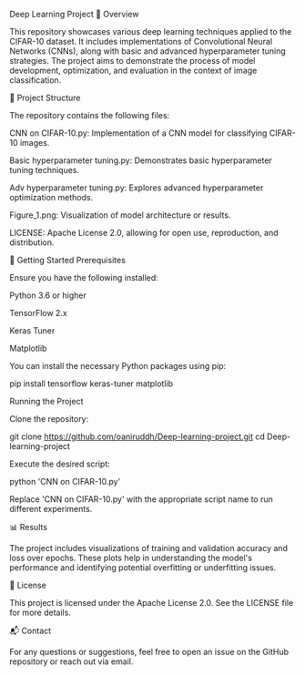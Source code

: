 Deep Learning Project
📘 Overview

This repository showcases various deep learning techniques applied to the CIFAR-10 dataset. It includes implementations of Convolutional Neural Networks (CNNs), along with basic and advanced hyperparameter tuning strategies. The project aims to demonstrate the process of model development, optimization, and evaluation in the context of image classification.

🧪 Project Structure

The repository contains the following files:

CNN on CIFAR-10.py: Implementation of a CNN model for classifying CIFAR-10 images.

Basic hyperparameter tuning.py: Demonstrates basic hyperparameter tuning techniques.

Adv hyperparameter tuning.py: Explores advanced hyperparameter optimization methods.

Figure_1.png: Visualization of model architecture or results.

LICENSE: Apache License 2.0, allowing for open use, reproduction, and distribution.

🚀 Getting Started
Prerequisites

Ensure you have the following installed:

Python 3.6 or higher

TensorFlow 2.x

Keras Tuner

Matplotlib

You can install the necessary Python packages using pip:

pip install tensorflow keras-tuner matplotlib

Running the Project

Clone the repository:

git clone https://github.com/oaniruddh/Deep-learning-project.git
cd Deep-learning-project


Execute the desired script:

python 'CNN on CIFAR-10.py'


Replace 'CNN on CIFAR-10.py' with the appropriate script name to run different experiments.

📊 Results

The project includes visualizations of training and validation accuracy and loss over epochs. These plots help in understanding the model's performance and identifying potential overfitting or underfitting issues.

📄 License

This project is licensed under the Apache License 2.0. See the LICENSE
 file for more details.

📬 Contact

For any questions or suggestions, feel free to open an issue on the GitHub repository
 or reach out via email.
